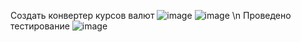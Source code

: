 Создать конвертер курсов валют
![image](https://github.com/DubitskiyKirill/Laboratory-work-3/assets/125906191/b3d2fefa-19d0-46f6-8bbf-28e59e268d09)
![image](https://github.com/DubitskiyKirill/Laboratory-work-3/assets/125906191/86e4a764-344a-40ed-9e69-29d57c738758)
\n
Проведено тестирование
![image](https://github.com/DubitskiyKirill/Laboratory-work-3/assets/125906191/048cc6cd-83ef-407b-a04f-a36c56edecfe)
